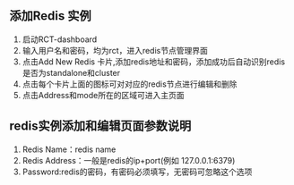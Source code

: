 ## 添加Redis 实例
1.  启动RCT-dashboard
2.  输入用户名和密码，均为rct，进入redis节点管理界面
3.  点击Add New Redis 卡片,添加redis地址和密码，添加成功后自动识别redis是否为standalone和cluster
4.  点击每个卡片上面的图标可对对应的redis节点进行编辑和删除
5.  点击Address和mode所在的区域可进入主页面

## redis实例添加和编辑页面参数说明
1.  Redis Name：redis name
2.  Redis Address：一般是redis的ip+port(例如 127.0.0.1:6379)
1.  Password:redis的密码，有密码必须填写，无密码可忽略这个选项